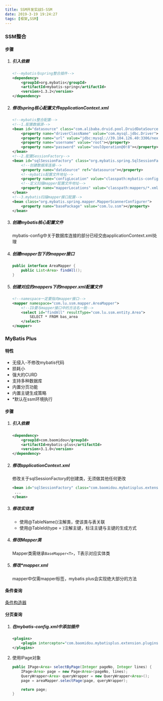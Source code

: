 ```yaml
---
title: SSM开发实战5-SSM
date: 2019-3-19 19:24:27
tags: [框架,SSM]
---
```


### SSM整合

#### 步骤

1. ##### 引入依赖

   ```xml
   <!--mybatis与spring整合插件-->
   <dependency>
       <groupId>org.mybatis</groupId>
       <artifactId>mybatis-spring</artifactId>
       <version>1.3.2</version>
   </dependency>
   ```

2. ##### 修改spring核心配置文件applicationContext.xml

   ```xml
   <!--mybatis整合配置-->
   <!--1.配置数据源-->
   <bean id="datasource" class="com.alibaba.druid.pool.DruidDataSource">
       <property name="driverClassName" value="com.mysql.jdbc.Driver"></property>
       <property name="url" value="jdbc:mysql://39.104.126.40:3306/next-shop?useUnicode=true&amp;characterEncoding=utf-8"></property>
       <property name="username" value="root"></property>
       <property name="password" value="soulOperation@0!8"></property>
   </bean>
   <!--2.配置SessionFactory-->
   <bean id="sqlSessionFactory" class="org.mybatis.spring.SqlSessionFactoryBean">
       <!--创建数据库连接-->
       <property name="dataSource" ref="datasource"></property>
       <!--mybatis配置文件地址-->
       <property name="configLocation" value="classpath:mybatis-config.xml"></property>
       <!--定义扫描mapper配置文件地址-->
       <property name="mapperLocations" value="classpath:mappers/*.xml"></property>
   </bean>
   <!--3.mybatis扫描mapper接口配置-->
   <bean class="org.mybatis.spring.mapper.MapperScannerConfigurer">
       <property name="basePackage" value="com.lu.ssm"></property>
   </bean>
   ```

3. ##### 创建mybatis核心配置文件

   mybatis-config中关于数据库连接的部分已经交由applicationContext.xml处理

4. ##### 创建mapper包下的mapper接口

   ```java
   public interface AreaMapper {
       public List<Area> findAll();
   }
   ```

5. ##### 创建对应的mappers下的mapper.xml配置文件

   ```xml
   <!--namespace一定要指向mapper接口-->
   <mapper namespace="com.lu.ssm.mapper.AreaMapper">
       <!--ID要与mapper接口中的方法名一致-->
       <select id="findAll" resultType="com.lu.ssm.entity.Area">
           SELECT * FROM bas_area
       </select>
   </mapper>
   ```

### MyBatis Plus

#### 特性

- 无侵入-不修改mybatis代码
- 损耗小
- 强大的CURD
- 支持多种数据库
- 内置分页功能
- 内置主键生成策略
- *默认在ssm环境执行

#### 步骤

1. ##### 引入依赖

   ```xml
   <dependency>
       <groupId>com.baomidou</groupId>
       <artifactId>mybatis-plus</artifactId>
       <version>3.1.0</version>
   </dependency>
   ```

2. ##### 修改applicationContext.xml

   修改关于sqlSessionFactory的创建类，无须做其他任何更改

   ```xml
   <bean id="sqlSessionFactory" class="com.baomidou.mybatisplus.extension.spring.MybatisSqlSessionFactoryBean">
   	...
   </bean>
   ```

3. ##### 修改实体类

   - 使用@TableName()注解类，使该类与表关联
   - 使用@TableId(type = )注解主键，标注主键与主键的生成方式

4. ##### 修改Mapper类

   Mapper类需继承`BaseMapper<T>`，T表示对应实体类

5. ##### 修改*mapper.xml

   mapper中仅需mapper标签，mybatis plus会实现绝大部分的方法

#### 条件查询

[条件构造器](https://mybatis.plus/guide/wrapper.html)

#### 分页查询

1. ##### 在mybatis-config.xml中添加插件

   ```xml
   <plugins>
       <plugin interceptor="com.baomidou.mybatisplus.extension.plugins.PaginationInterceptor"></plugin>
   </plugins>
   ```

2. 使用IPage对象

   ```java
   public IPage<Area> selectByPage(Integer pageNo, Integer lines) {
       IPage<Area> page = new Page<Area>(pageNo, lines);
       QueryWrapper<Area> queryWrapper = new QueryWrapper<Area>();
       page = areaMapper.selectPage(page, queryWrapper);
   
       return page;
   }
   ```


